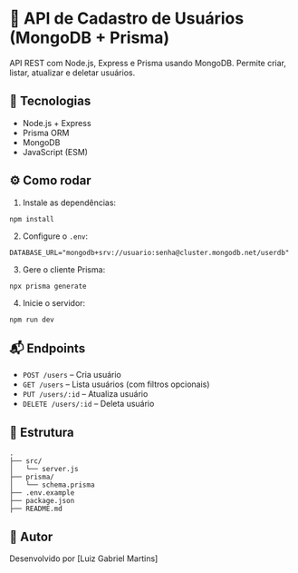 # 👤 API de Cadastro de Usuários (MongoDB + Prisma)

API REST com Node.js, Express e Prisma usando MongoDB. Permite criar, listar, atualizar e deletar usuários.

## 🚀 Tecnologias
- Node.js + Express
- Prisma ORM
- MongoDB
- JavaScript (ESM)

## ⚙️ Como rodar

1. Instale as dependências:
```
npm install
```

2. Configure o `.env`:
```
DATABASE_URL="mongodb+srv://usuario:senha@cluster.mongodb.net/userdb"
```

3. Gere o cliente Prisma:
```
npx prisma generate
```

4. Inicie o servidor:
```
npm run dev
```

## 📬 Endpoints

- `POST /users` – Cria usuário
- `GET /users` – Lista usuários (com filtros opcionais)
- `PUT /users/:id` – Atualiza usuário
- `DELETE /users/:id` – Deleta usuário

## 📁 Estrutura

```
.
├── src/
│   └── server.js
├── prisma/
│   └── schema.prisma
├── .env.example
├── package.json
├── README.md
```

## 🧠 Autor
Desenvolvido por [Luiz Gabriel Martins]
